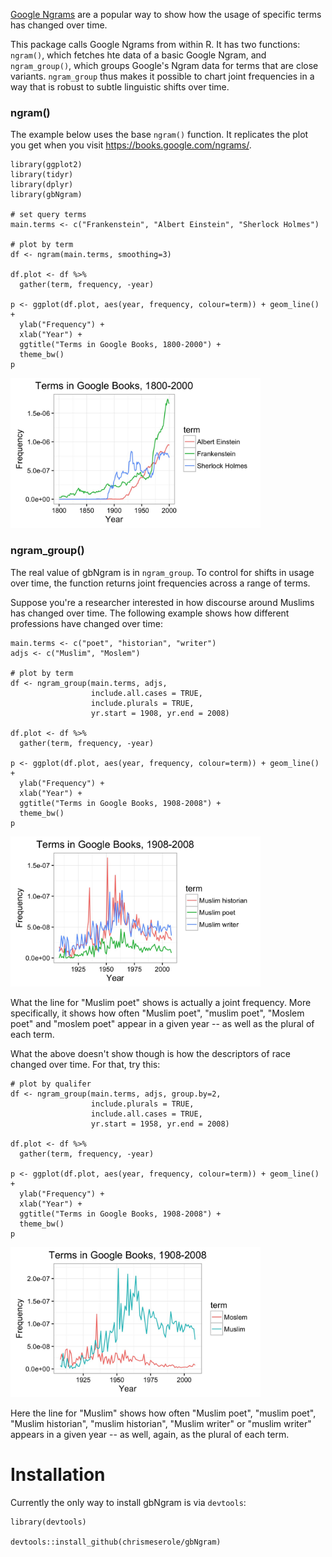 [Google Ngrams](https://books.google.com/ngrams) are a popular way to show how the usage of specific terms has changed over time. 

This package calls Google Ngrams from within R. It has two functions: `ngram()`, which fetches hte data of a basic Google Ngram, and `ngram_group()`, which groups Google's Ngram data for terms that are close variants.  `ngram_group` thus makes it possible to chart joint frequencies in a way that is robust to subtle linguistic shifts over time.

### ngram()

The example below uses the base `ngram()` function. It replicates the plot you get when you visit https://books.google.com/ngrams/.

	library(ggplot2)
	library(tidyr)
	library(dplyr)
	library(gbNgram)

	# set query terms
	main.terms <- c("Frankenstein", "Albert Einstein", "Sherlock Holmes")

	# plot by term
	df <- ngram(main.terms, smoothing=3)

	df.plot <- df %>%
	  gather(term, frequency, -year)

	p <- ggplot(df.plot, aes(year, frequency, colour=term)) + geom_line() +
	  ylab("Frequency") +
	  xlab("Year") +
	  ggtitle("Terms in Google Books, 1800-2000") +
	  theme_bw()
	p

<img src="figure/basic.jpeg" alt="Default Ngram" width="400px" height="240px"/>


### ngram_group()

The real value of gbNgram is in `ngram_group`. To control for shifts in usage over time, the function returns joint frequencies across a range of terms. 

Suppose you're a researcher interested in how discourse around Muslims has changed over time. The following example shows how different professions have changed over time: 


	main.terms <- c("poet", "historian", "writer")
	adjs <- c("Muslim", "Moslem")

	# plot by term
	df <- ngram_group(main.terms, adjs, 
	                  include.all.cases = TRUE,
	                  include.plurals = TRUE,
	                  yr.start = 1908, yr.end = 2008)

	df.plot <- df %>%
	  gather(term, frequency, -year)

	p <- ggplot(df.plot, aes(year, frequency, colour=term)) + geom_line() +
	  ylab("Frequency") +
	  xlab("Year") +
	  ggtitle("Terms in Google Books, 1908-2008") +
	  theme_bw()
	p

<img src="figure/ex3.jpeg" alt="Terms" width="400px" height="240px"/>

What the line for "Muslim poet" shows is actually a joint frequency. More specifically, it shows how often "Muslim poet", "muslim poet", "Moslem poet" and "moslem poet" appear in a given year -- as well as the plural of each term. 

What the above doesn't show though is how the descriptors of race changed over time. For that, try this: 

	# plot by qualifer
	df <- ngram_group(main.terms, adjs, group.by=2,  
					  include.plurals = TRUE, 
					  include.all.cases = TRUE,
	                  yr.start = 1958, yr.end = 2008)

	df.plot <- df %>%
	  gather(term, frequency, -year)

	p <- ggplot(df.plot, aes(year, frequency, colour=term)) + geom_line() +
	  ylab("Frequency") +
	  xlab("Year") +
	  ggtitle("Terms in Google Books, 1908-2008") +
	  theme_bw()
	p
 
<img src="figure/ex4.jpeg" alt="Descriptors" width="400px" height="240px"/>

Here the line for "Muslim" shows how often "Muslim poet", "muslim poet", "Muslim historian", "muslim historian",  "Muslim writer" or "muslim writer" appears in a given year -- as well, again, as the plural of each term. 


# Installation

Currently the only way to install gbNgram is via `devtools`: 

	library(devtools)

	devtools::install_github(chrismeserole/gbNgram)
